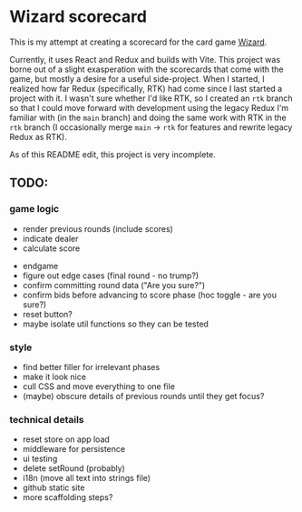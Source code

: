 # Wizard scorecard

This is my attempt at creating a scorecard for the card game [Wizard](https://www.usgamesinc.com/Cards_and_Games/wizard-card-games/original-wizard-r-card-game.html).

Currently, it uses React and Redux and builds with Vite.
This project was borne out of a slight exasperation with the scorecards that come with the game, but mostly a desire for a useful side-project. When I started, I realized how far Redux (specifically, RTK) had come since I last started a project with it. I wasn't sure whether I'd like RTK, so I created an `rtk` branch so that I could move forward with development using the legacy Redux I'm familiar with (in the `main` branch) and doing the same work with RTK in the `rtk` branch (I occasionally merge `main` -> `rtk` for features and rewrite legacy Redux as RTK).

As of this README edit, this project is very incomplete.
## TODO:
### game logic
+ render previous rounds (include scores)
+ indicate dealer
+ calculate score
- endgame
- figure out edge cases (final round - no trump?)
- confirm committing round data ("Are you sure?")
- confirm bids before advancing to score phase (hoc toggle - are you sure?)
- reset button?
- maybe isolate util functions so they can be tested
### style
- find better filler for irrelevant phases
- make it look nice
- cull CSS and move everything to one file
- (maybe) obscure details of previous rounds until they get focus?
### technical details
- reset store on app load
- middleware for persistence
- ui testing
- delete setRound (probably)
- i18n (move all text into strings file)
- github static site
- more scaffolding steps?
